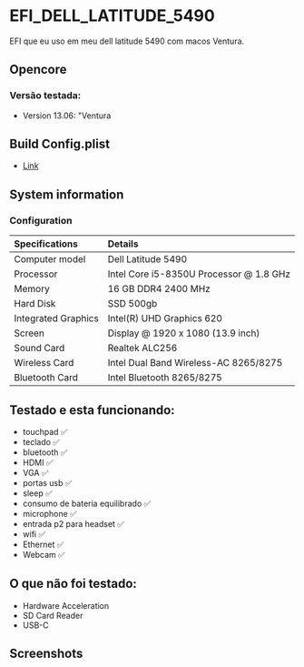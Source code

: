 # EFI_DELL_LATITUDE_5490


EFI que eu uso em meu dell latitude 5490 com macos Ventura.

## Opencore
### Versão testada:
  - Version 13.06: "Ventura

## Build Config.plist
 - [Link](https://dortania.github.io/OpenCore-Install-Guide/config-laptop.plist/kaby-lake.html)

## System information

### Configuration

| Specifications      | Details                                          |
| :---                |:---                                              |
| Computer model      | Dell Latitude 5490                               |
| Processor           | Intel Core i5-8350U Processor @ 1.8 GHz          |
| Memory              | 16 GB DDR4 2400 MHz                              |
| Hard Disk           | SSD 500gb                                        |
| Integrated Graphics | Intel(R) UHD Graphics 620                        |
| Screen              | Display @ 1920 x 1080 (13.9 inch)                |
| Sound Card          | Realtek ALC256                                   |
| Wireless Card       | Intel Dual Band Wireless-AC 8265/8275            |
| Bluetooth Card      | Intel Bluetooth 8265/8275                        |

## Testado e esta funcionando:
  - touchpad                       ✅
  - teclado                        ✅
  - bluetooth                      ✅
  - HDMI                           ✅
  - VGA                            ✅
  - portas usb                     ✅
  - sleep                          ✅
  - consumo de bateria equilibrado ✅
  - microphone                     ✅
  - entrada p2 para headset        ✅
  - wifi                           ✅
  - Ethernet                       ✅
  - Webcam                         ✅

## O que não foi testado:
  - Hardware Acceleration
  - SD Card Reader
  - USB-C

## Screenshots

